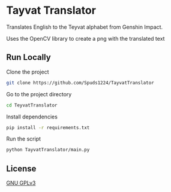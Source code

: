  
# Tayvat Translator
Translates English to the Teyvat alphabet from Genshin Impact.

Uses the OpenCV library to create a png with the translated text

## Run Locally  

Clone the project  

~~~bash  
git clone https://github.com/Spuds1224/TayvatTranslator
~~~

Go to the project directory  

~~~bash  
cd TeyvatTranslator
~~~

Install dependencies  

~~~bash  
pip install -r requirements.txt
~~~

Run the script
~~~bash
python TayvatTranslator/main.py
~~~

## License  

[GNU GPLv3](https://choosealicense.com/licenses/gpl-3.0/)
